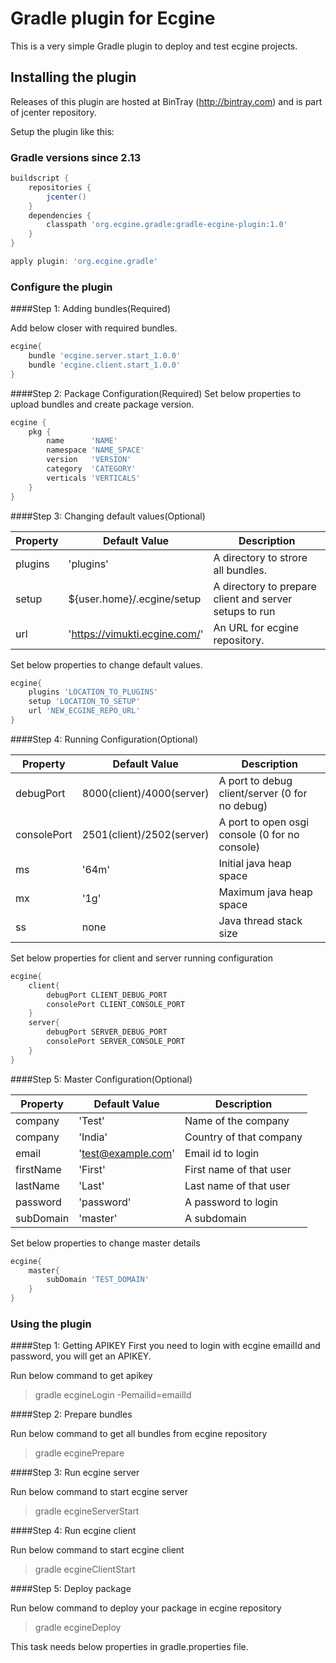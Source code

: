 # Gradle plugin for Ecgine
This is a very simple Gradle plugin to deploy and test ecgine projects.


## Installing the plugin

Releases of this plugin are hosted at BinTray (http://bintray.com) and is part of jcenter repository.

Setup the plugin like this:


###  Gradle versions since 2.13

```groovy
buildscript {
	repositories {
		jcenter()
	}
	dependencies {
		classpath 'org.ecgine.gradle:gradle-ecgine-plugin:1.0'
	}
}

apply plugin: 'org.ecgine.gradle'
```

### Configure the plugin
####Step 1: Adding bundles(Required)

Add below closer with required bundles.

```groovy
ecgine{
	bundle 'ecgine.server.start_1.0.0'
	bundle 'ecgine.client.start_1.0.0'
}
```
####Step 2: Package Configuration(Required)
Set below properties to upload bundles and create package version.
```groovy
ecgine {
	pkg {
		name      'NAME'
		namespace 'NAME_SPACE'
		version   'VERSION'
		category  'CATEGORY'
		verticals 'VERTICALS'
	}
}	
```
####Step 3: Changing default values(Optional)

Property | Default Value | Description
-------- | ------------- | -----------
plugins | 'plugins' | A directory to strore all bundles.
setup | ${user.home}/.ecgine/setup | A directory to prepare client and server setups to run
url | 'https://vimukti.ecgine.com/' | An URL for ecgine repository.

Set below properties to change default values.
```groovy
ecgine{
	plugins 'LOCATION_TO_PLUGINS'
	setup 'LOCATION_TO_SETUP'
	url 'NEW_ECGINE_REPO_URL'
}
```

####Step 4: Running Configuration(Optional)

Property | Default Value | Description
-------- | ------------- | -----------
debugPort | 8000(client)/4000(server) | A port to debug client/server (0 for no debug)
consolePort | 2501(client)/2502(server) | A port to open osgi console (0 for no console)
ms | '64m' | Initial java heap space
mx | '1g' | Maximum java heap space
ss | none | Java thread stack size

Set below properties for client and server running configuration
```groovy
ecgine{
	client{
		debugPort CLIENT_DEBUG_PORT
		consolePort CLIENT_CONSOLE_PORT
	}
	server{
		debugPort SERVER_DEBUG_PORT
		consolePort SERVER_CONSOLE_PORT
	}
}
```


####Step 5: Master Configuration(Optional)

Property | Default Value | Description
-------- | ------------- | -----------
company | 'Test' | Name of the company
company | 'India' | Country of that company
email | 'test@example.com' | Email id to login
firstName | 'First' | First name of that user
lastName | 'Last' | Last name of that user
password | 'password' | A password to login
subDomain| 'master' | A subdomain

Set below properties to change master details
```groovy
ecgine{
	master{
		subDomain 'TEST_DOMAIN'
	}
}
```

### Using the plugin

####Step 1: Getting APIKEY
First you need to login with ecgine emailId and password, you will get an APIKEY.

Run below command to get apikey
> gradle ecgineLogin -Pemailid=emailId


####Step 2: Prepare bundles

Run below command to get all bundles from ecgine repository
> gradle ecginePrepare

####Step 3: Run ecgine server

Run below command to start ecgine server
> gradle ecgineServerStart

####Step 4: Run ecgine client

Run below command to start ecgine client
> gradle ecgineClientStart

####Step 5: Deploy package

Run below command to deploy your package in ecgine repository
> gradle ecgineDeploy

This task needs below properties in gradle.properties file.

